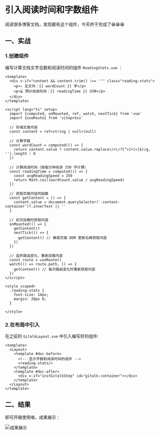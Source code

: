 # 引入阅读时间和字数组件

阅读很多博客文档，发现都有这个组件，今天终于完成了😁😁😁

## 一、实战

### 1.创建组件

编写计算文档文字总数和阅读时间的组件 `ReadingStats.vue` ：

````vue
<template>
  <div v-if="content && content.trim() !== ''" class="reading-stats">
    <p>✍ 全文共：{{ wordCount }} 字</p>
    <p>⌛ 预计阅读时间：{{ readingTime }} 分钟</p>
  </div>
</template>

<script lang="ts" setup>
  import {computed, onMounted, ref, watch, nextTick} from 'vue'
  import {useRoute} from 'vitepress'

  // 存储文章内容
  const content = ref<string | null>(null)

  // 计算字数
  const wordCount = computed(() => {
    return content.value ? content.value.replace(/<\/?[^>]+(>|$)/g, '').length : 0
  })

  // 计算阅读时间（按每分钟阅读 250 字计算）
  const readingTime = computed(() => {
    const avgReadingSpeed = 250
    return Math.ceil(wordCount.value / avgReadingSpeed)
  })

  // 获取页面内容的函数
  const getContent = () => {
    content.value = document.querySelector('.content-container')?.innerText || ''
  }

  // 初次加载时获取内容
  onMounted(() => {
    getContent()
    nextTick(() => {
      getContent() // 确保页面 DOM 更新后再获取内容
    })
  })

  // 监听路由变化，重新加载内容
  const route = useRoute()
  watch(() => route.path, () => {
    getContent() // 每次路由变化时重新获取内容
  })
</script>

<style scoped>
  .reading-stats {
    font-size: 14px;
    margin: 20px 0;
  }

</style>
````

### 2.在布局中引入

在之前的 `GitalkLayout.vue` 中引入编写好的组件:

````vue
<template>
  <Layout>
    <template #doc-before>
      <!-- 显示字数和阅读时间的组件 -->
      <reading-stats/>
    </template>
    <template #doc-after>
      <div v-if="initGitalkStep" id="gitalk-container"></div>
    </template>
  </Layout>
</template>
````

## 二、结果

即可开箱使用咯，成果展示：

<img src="https://blogcola1213.oss-cn-wuhan-lr.aliyuncs.com/other/blog/05/01.png" alt="成果展示" style="display: block; margin: 0 auto; zoom: 100%">